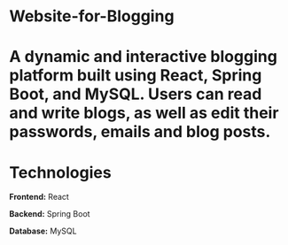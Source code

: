 # Website-for-Blogging
# A dynamic and interactive blogging platform built using React, Spring Boot, and MySQL. Users can read and write blogs, as well as edit their passwords, emails and blog posts.

# Technologies

**Frontend:** React

**Backend:** Spring Boot

**Database:** MySQL
